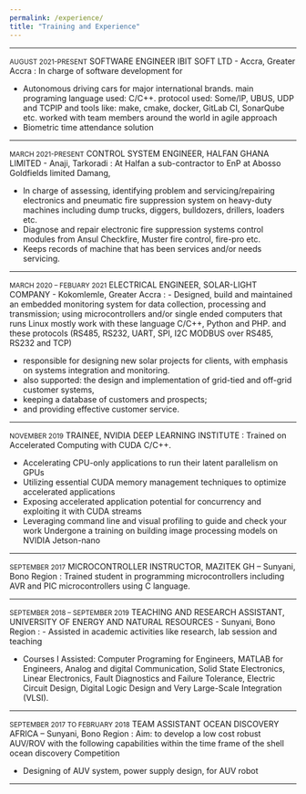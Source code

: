 ```yaml
---
permalink: /experience/
title: "Training and Experience"
---
```

---
<small>AUGUST 2021-PRESENT</small>
SOFTWARE ENGINEER
IBIT SOFT LTD - Accra, Greater Accra
: In charge of software development for
- Autonomous driving cars for major international brands. main programing language used: C/C++. protocol used: Some/IP, UBUS, UDP and TCPIP and tools like: make, cmake, docker, GitLab CI, SonarQube etc.  worked with team members around the world in agile approach
- Biometric time attendance solution

---
<small>MARCH 2021-PRESENT</small>
CONTROL SYSTEM ENGINEER,
HALFAN GHANA LIMITED - Anaji, Tarkoradi
: At Halfan a sub-contractor to EnP at Abosso Goldfields limited Damang,
- In charge of assessing, identifying problem and servicing/repairing electronics and pneumatic fire suppression system on heavy-duty machines including dump trucks, diggers, bulldozers, drillers, loaders etc.
- Diagnose and repair electronic fire suppression systems control modules from Ansul Checkfire, Muster fire control, fire-pro etc.
- Keeps records of machine that has been services and/or needs servicing.

---
<small>MARCH 2020 – FEBUARY 2021</small>
ELECTRICAL ENGINEER,
SOLAR-LIGHT COMPANY - Kokomlemle, Greater Accra
: - Designed, build and maintained an embedded monitoring system for data collection, processing and transmission; using microcontrollers and/or single ended computers that runs Linux mostly work with these language C/C++, Python and PHP. and these protocols (RS485, RS232, UART, SPI, I2C MODBUS over RS485, RS232 and TCP)
- responsible for designing new solar projects for clients, with emphasis on systems integration and monitoring.
- also supported: the design and implementation of grid-tied and off-grid customer systems,
- keeping a database of customers and prospects;
- and providing effective customer service.

---
<small>NOVEMBER 2019</small>
TRAINEE,
NVIDIA DEEP LEARNING INSTITUTE
: Trained on Accelerated Computing with CUDA C/C++.
- Accelerating CPU-only applications to run their latent parallelism on GPUs
- Utilizing essential CUDA memory management techniques to optimize accelerated applications
- Exposing accelerated application potential for concurrency and exploiting it with CUDA streams
- Leveraging command line and visual profiling to guide and check your work
Undergone a training on building image processing models on NVIDIA Jetson-nano

---
<small>SEPTEMBER 2017</small>
MICROCONTROLLER INSTRUCTOR,
MAZITEK GH – Sunyani, Bono Region
: Trained student in programming microcontrollers including AVR and PIC microcontrollers using C language.

---
<small>SEPTEMBER 2018 – SEPTEMBER 2019</small>
TEACHING AND RESEARCH ASSISTANT,
UNIVERSITY OF ENERGY AND NATURAL RESOURCES - Sunyani, Bono Region
: - Assisted in academic activities like research, lab session and teaching
- Courses I Assisted: Computer Programing for Engineers, MATLAB for Engineers, Analog and digital Communication, Solid State Electronics, Linear Electronics, Fault Diagnostics and Failure Tolerance, Electric Circuit Design, Digital Logic Design and Very Large-Scale Integration (VLSI).

---
<small>SEPTEMBER 2017 TO FEBRUARY 2018</small>
TEAM ASSISTANT
OCEAN DISCOVERY AFRICA – Sunyani, Bono Region
: Aim: to develop a low cost robust AUV/ROV with the following capabilities within the time frame of the shell ocean discovery Competition
- Designing of AUV system, power supply design, for AUV robot

---
